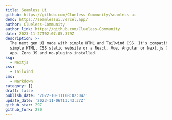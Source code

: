 ```yaml
---
title: Seamless Ui
github: https://github.com/Clueless-Community/seamless-ui
demo: https://seamlessui.vercel.app/
author: Clueless-Community
author_link: https://github.com/Clueless-Community
date: 2023-11-27T02:07:05.379Z
description: >-
  The next gen UI made with simple HTML and Tailwind CSS. It's compatible with
  simple HTML, CSS static website or a React, Vue, Angular or Next.js Complex
  app. Zero JS and no-plugins installed.
ssg:
  - Nextjs
css:
  - Tailwind
cms:
  - Markdown
category: []
draft: false
publish_date: '2022-10-11T08:02:04Z'
update_date: '2023-11-06T13:43:37Z'
github_star: 297
github_fork: 270
---
```

